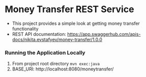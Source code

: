 # Money Transfer REST Service
* This project provides a simple look at getting money transfer functionality
* REST API documentation: https://app.swaggerhub.com/apis-docs/nikita.evstafyev/money-transfer/1.0.0
### Running the Application Locally
1. From project root directory `mvn exec:java`
2. BASE_URI: http://localhost:8080/moneytransfer/
